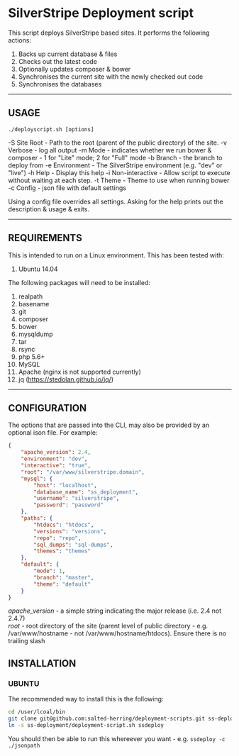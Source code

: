 # SilverStripe Deployment script
This script deploys SilverStripe based sites. It performs the following actions:

1. Backs up current database & files
2. Checks out the latest code
3. Optionally updates composer & bower
4. Synchronises the current site with the newly checked out code
5. Synchronises the databases

---
## USAGE

`./deployscript.sh [options]`

 -S Site Root       - Path to the root (parent of the public directory) of the site.
 -v Verbose         - log all output
 -m Mode            - indicates whether we run bower & composer - 1 for "Lite" mode; 2 for "Full" mode
 -b Branch          - the branch to deploy from
 -e Environment     - The SilverStripe environment (e.g. "dev" or "live")
 -h Help            - Display this help
 -i Non-interactive - Allow script to execute without waiting at each step.
 -t Theme           - Theme to use when running bower
 -c Config          - json file with default settings

Using a config file overrides all settings.
Asking for the help prints out the description & usage & exits.

---

## REQUIREMENTS
This is intended to run on a Linux environment. This has been tested with:

1. Ubuntu 14.04

The following packages will need to be installed:

1. realpath
2. basename
3. git
4. composer
5. bower
6. mysqldump
7. tar
8. rsync
9. php 5.6+
10. MySQL
11. Apache (nginx is not supported currently)
12. jq (https://stedolan.github.io/jq/)

---

## CONFIGURATION

The options that are passed into the CLI, may also be provided by an optional ison file. For example:

```json
{
    "apache_version": 2.4,
    "environment": "dev",
    "interactive": "true",
    "root": "/var/www/silverstripe.domain",
    "mysql": {
        "host": "localhost",
        "database_name": "ss_deployment",
        "username": "silverstripe",
        "password": "password"
    },
    "paths": {
        "htdocs": "htdocs",
        "versions": "versions",
        "repo": "repo",
        "sql_dumps": "sql-dumps",
        "themes": "themes"
    },
    "default": {
        "mode": 1,
        "branch": "master",
        "theme": "default"
    }
}
```

*apache_version* - a simple string indicating the major release (i.e. 2.4 not 2.4.7)  
*root* - root directory of the site (parent level of public directory - e.g. /var/www/hostname - not /var/www/hostname/htdocs). Ensure there is no trailing slash

## INSTALLATION

### UBUNTU
The recommended way to install this is the following:

```sh
cd /user/lcoal/bin
git clone git@github.com:salted-herring/deployment-scripts.git ss-deployment
ln -s ss-deployment/deployment-script.sh ssdeploy
```

You should then be able to run this whereever you want - e.g. `ssdeploy -c ./jsonpath`
